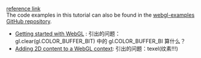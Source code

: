 [reference link](https://developer.mozilla.org/en-US/docs/Web/API/WebGL_API/Tutorial/Getting_started_with_WebGL)<br/>
The code examples in this tutorial can also be found in the [webgl-examples GitHub repository](https://github.com/mdn/webgl-examples/tree/gh-pages/tutorial).
- [Getting started with WebGL](start.html) : 引出的问题：gl.clear(gl.COLOR_BUFFER_BIT) 中的 gl.COLOR_BUFFER_BI 算什么？
- [Adding 2D content to a WebGL context](add_2d.html): 引出的问题：texel(纹素!!!)